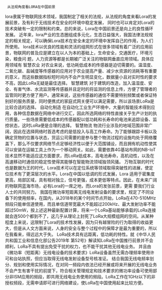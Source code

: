      从法规角度看LORA在中国前景
  lora隶属于物联网技术领域，我国制定了相关的法规，从法规的角度来看Lora的发展前景，及有利于无线技术在安全的环境中稳定发展，
同时也可以肯定对Lora的技术突破有一定的限制和约束。总的来说，Lora在中国前景还是向上的良性循环发展。
  近年来，lora产业的生态圈组成多元化，生态日益强大，我国法律法规规定的相关规定，可以确保Lora技术在安全未定的环境中发挥自己的作用，为人们所使用。
lora技术以优良的性能和灵活的组网形式在很多领域有着广泛的应用前景，物联网的普及应是建立在以人为本的基础上，生命安全，交通医疗，环境污染，粮食问
题，人力资源等都是长期被广泛关注的物联网垂直应用领域。具体应用领域有
智慧农业
对农业来说，低功耗低成本的传感器是迫切需要的。温湿度、二氧化碳、盐碱度等传感器的应用对于农业提高产量、减少水资源的消耗等有重要的意义，而这些数据指标短时间内不会产生明显变化，数据量小且对实时性的要求不高，因此LoRa无疑是最佳选择。
智慧建筑
对于建筑的改造，加入温湿度、安全、有害气体、水流监测等传感器并且定时的将监测的信息上传，方便了管理者的监管同时更方便了用户。通常来说，这些传感器的通信不需要特别频繁或者保证特别好的服务质量，同时便携式的家庭式网关便可以满足需要，所以该场景LoRa是比较合适的选择。
自动化制造
在自动化工业生产环境中，大量的智能技术得到应用，各种信息数据在网络中进行交汇，因此所选网络的特性直接关乎生产计划的执行质量。一些场景需要低成本的传感器配以低功耗和长寿命的电池来追踪设备、监控状态，这时LoRa便是合理的选择。
智慧物流
物流行业涉及的地域范围非常广阔，因此在选择网络时首选考虑的是低投入与高工作寿命。为了能够跟踪卡板以及确定货物的位置与状态，货运公司需要的是参与整个物流过程的设施均处于网络覆盖下，那么不仅要求网络节点足够经济性以便于大范围铺设，而且拥有机动性使其可以安装在运输工具上作为一个移动网关。如此，需要依靠4G基站布网的NB-IoT技术显然不能适应这方面要求，而LoRa低成本，高电池寿命，高机动性，以及在高速移动时通信的稳定性使得其能够在智能物流领域独领风骚。
  万物互联的时代也是数据为王的时代，Lora技术可以在定位系统等领域取得突破性的进展，使定位技术有了更深层次的水平。Lora在中国以低调的形式发展，Lora
适用于密集度更高，局部区域，具有相对独立，信号更强，成本更低等特点。因此，在未来广阔的物联网蓝海市场，必有Lora的一席之地，而Lora的发张前景，更需
要我们行业人士的共同努力。
  我国在微功率短距离无线电发射设备的要求里，规定了不同设备下的使用频率，在国内，从2018年的某个时间节点开始，LoRa在470-510MHz频段只能单信道使用，而且单信道带宽最大不能超过200kHz、最大发射功率不能超过50mW，按上述这种最新配置计算，将来一个LoRa基站能够承载的LoRa连接就会连500个都到不了，这几乎从理论上封死了LoRa大规模组网的空间。从某种程度上来说，这限制了Lora的技术性发展，因为只有越冒险的行为取得的收益更大，但是从人文方面来说，人身的安全与整个过程中的保障才是最为重要的，所以在我看来，得远远大于失。
LoRa技术具有远距离，低功耗的特性。就《中华人民共和国工业和信息化部公告2019年 第52号》解读知LoRa在中国推行前景并不会顺利，LoRa不具有提出免受干扰的权力，也不能干扰其他无线电业务。
并且由《微功率（短距离）无线电设备的技术要求》LoRa设备虽然无需办理频率使用许可和台站执照，但应当取得无线电发射设备型号核准证。
结合我国无线电频率划分、规划和使用实际情况，在对同一频段内依法已经开展或将来开展的无线电业务不会产生有害干扰的前提下，符合相关管理规定和技术要求的微功率设备可使用部分非ISM应用的频段，即共用无线电业务使用的频段。LoRa工作在1GHz以下的非授权频段，无需申请即可进行网络建设，使LoRa在中国使用起来比较方便。

